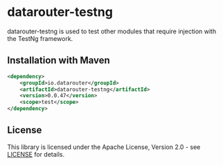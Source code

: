 # datarouter-testng

datarouter-testng is used to test other modules that require injection with the TestNg framework.

## Installation with Maven

```xml
<dependency>
	<groupId>io.datarouter</groupId>
	<artifactId>datarouter-testng</artifactId>
	<version>0.0.47</version>
	<scope>test</scope>
</dependency>
```

## License

This library is licensed under the Apache License, Version 2.0 - see [LICENSE](../LICENSE) for details.
